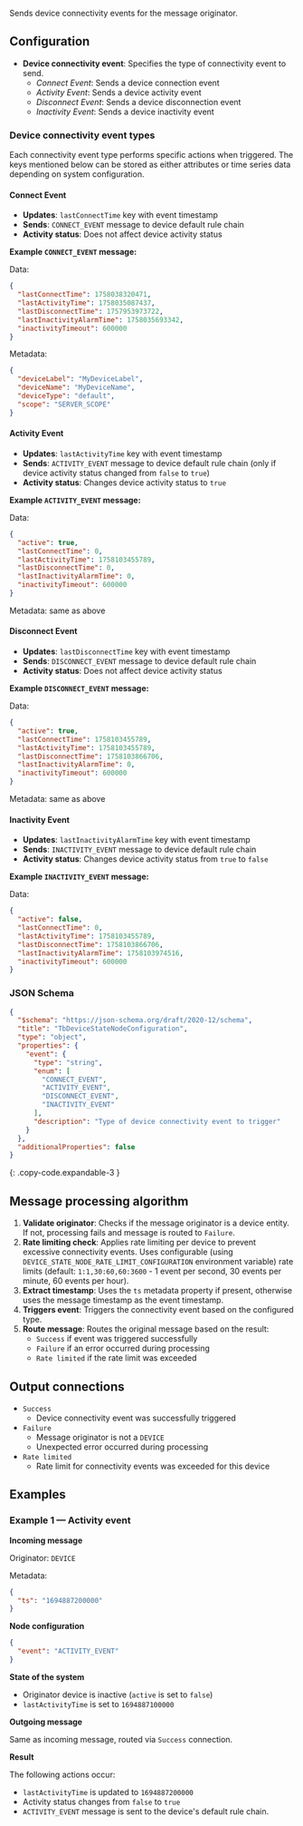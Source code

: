 Sends device connectivity events for the message originator.

## Configuration

- **Device connectivity event**: Specifies the type of connectivity event to send.
    - *Connect Event*: Sends a device connection event
    - *Activity Event*: Sends a device activity event
    - *Disconnect Event*: Sends a device disconnection event
    - *Inactivity Event*: Sends a device inactivity event

### Device connectivity event types

Each connectivity event type performs specific actions when triggered. The keys mentioned below can be stored as either attributes or time series data depending on system
configuration.

#### Connect Event

- **Updates**: `lastConnectTime` key with event timestamp
- **Sends**: `CONNECT_EVENT` message to device default rule chain
- **Activity status**: Does not affect device activity status

**Example `CONNECT_EVENT` message:**

Data:

```json
{
  "lastConnectTime": 1758038320471,
  "lastActivityTime": 1758035087437,
  "lastDisconnectTime": 1757953973722,
  "lastInactivityAlarmTime": 1758035693342,
  "inactivityTimeout": 600000
}
```

Metadata:

```json
{
  "deviceLabel": "MyDeviceLabel",
  "deviceName": "MyDeviceName",
  "deviceType": "default",
  "scope": "SERVER_SCOPE"
}
```

#### Activity Event

- **Updates**: `lastActivityTime` key with event timestamp
- **Sends**: `ACTIVITY_EVENT` message to device default rule chain (only if device activity status changed from `false` to `true`)
- **Activity status**: Changes device activity status to `true`

**Example `ACTIVITY_EVENT` message:**

Data:

```json
{
  "active": true,
  "lastConnectTime": 0,
  "lastActivityTime": 1758103455789,
  "lastDisconnectTime": 0,
  "lastInactivityAlarmTime": 0,
  "inactivityTimeout": 600000
}
```

Metadata: same as above

#### Disconnect Event

- **Updates**: `lastDisconnectTime` key with event timestamp
- **Sends**: `DISCONNECT_EVENT` message to device default rule chain
- **Activity status**: Does not affect device activity status

**Example `DISCONNECT_EVENT` message:**

Data:

```json
{
  "active": true,
  "lastConnectTime": 1758103455789,
  "lastActivityTime": 1758103455789,
  "lastDisconnectTime": 1758103866706,
  "lastInactivityAlarmTime": 0,
  "inactivityTimeout": 600000
}
```

Metadata: same as above

#### Inactivity Event

- **Updates**: `lastInactivityAlarmTime` key with event timestamp
- **Sends**: `INACTIVITY_EVENT` message to device default rule chain
- **Activity status**: Changes device activity status from `true` to `false`

**Example `INACTIVITY_EVENT` message:**

Data:

```json
{
  "active": false,
  "lastConnectTime": 0,
  "lastActivityTime": 1758103455789,
  "lastDisconnectTime": 1758103866706,
  "lastInactivityAlarmTime": 1758103974516,
  "inactivityTimeout": 600000
}
```

### JSON Schema

```json
{
  "$schema": "https://json-schema.org/draft/2020-12/schema",
  "title": "TbDeviceStateNodeConfiguration",
  "type": "object",
  "properties": {
    "event": {
      "type": "string",
      "enum": [
        "CONNECT_EVENT",
        "ACTIVITY_EVENT",
        "DISCONNECT_EVENT",
        "INACTIVITY_EVENT"
      ],
      "description": "Type of device connectivity event to trigger"
    }
  },
  "additionalProperties": false
}
```
{: .copy-code.expandable-3 }

## Message processing algorithm

1. **Validate originator**: Checks if the message originator is a device entity. If not, processing fails and message is routed to `Failure`.
2. **Rate limiting check**: Applies rate limiting per device to prevent excessive connectivity events. Uses configurable (using `DEVICE_STATE_NODE_RATE_LIMIT_CONFIGURATION`
   environment variable) rate limits (default: `1:1,30:60,60:3600` - 1 event per second, 30 events per minute, 60 events per hour).
3. **Extract timestamp**: Uses the `ts` metadata property if present, otherwise uses the message timestamp as the event timestamp.
4. **Triggers event**: Triggers the connectivity event based on the configured type.
5. **Route message**: Routes the original message based on the result:
    - `Success` if event was triggered successfully
    - `Failure` if an error occurred during processing
    - `Rate limited` if the rate limit was exceeded

## Output connections

- `Success`
    - Device connectivity event was successfully triggered
- `Failure`
    - Message originator is not a `DEVICE`
    - Unexpected error occurred during processing
- `Rate limited`
    - Rate limit for connectivity events was exceeded for this device

## Examples

### Example 1 — Activity event

**Incoming message**

Originator: `DEVICE`

Metadata:

```json
{
  "ts": "1694887200000"
}
```

**Node configuration**

```json
{
  "event": "ACTIVITY_EVENT"
}
```

**State of the system**

- Originator device is inactive (`active` is set to `false`)
- `lastActivityTime` is set to `1694887100000`

**Outgoing message**

Same as incoming message, routed via `Success` connection.

**Result**

The following actions occur:

- `lastActivityTime` is updated to `1694887200000`
- Activity status changes from `false` to `true`
- `ACTIVITY_EVENT` message is sent to the device's default rule chain.
